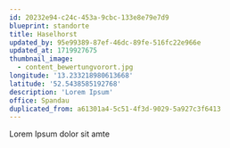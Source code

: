 ```yaml
---
id: 20232e94-c24c-453a-9cbc-133e8e79e7d9
blueprint: standorte
title: Haselhorst
updated_by: 95e99389-87ef-46dc-89fe-516fc22e966e
updated_at: 1719927675
thumbnail_image:
  - content_bewertungvorort.jpg
longitude: '13.233218980613668'
latitude: '52.5438585192768'
description: 'Lorem Ipsum'
office: Spandau
duplicated_from: a61301a4-5c51-4f3d-9029-5a927c3f6413
---
```

Lorem Ipsum dolor sit amte